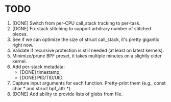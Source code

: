 # TODO

1. [DONE] Switch from per-CPU call_stack tracking to per-task.
2. [DONE] Fix stack stitching to support arbitrary number of stitched pieces.
3. See if we can optimize the size of struct call_stack, it's pretty gigantic right now.
4. Validate if recursive protection is still needed (at least on latest kernels).
5. Minimize/prune BPF preset, it takes multiple minutes on a slightly older kernel.
6. Add per-stack metadata:
    - [DONE] timestamp;
    - [DONE] PID/TID/UID.
7. Capture input arguments for each function. Pretty-print them (e.g., const char * and struct bpf_attr *).
8. [DONE] Add ability to provide lists of globs from file.

    
